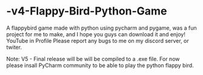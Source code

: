 # -v4-Flappy-Bird-Python-Game
A flappybird game made with python using pycharm and pygame, was a fun project for me to make, and I hope you guys can download it and enjoy! YouTube in Profile
Please report any bugs to me on my discord server, or twiter.

Note: V5 - Final release will be will be compiled to a .exe file. For now please insall PyCharm community to be able to play the python flappy bird.
